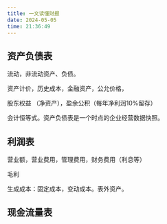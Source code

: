 ```yaml
---
title: 一文读懂财报
date: 2024-05-05 
time: 21:36:49
---
```










## 资产负债表

流动，非流动资产、负债。

资产计价，历史成本，金融资产，公允价格，

股东权益 （净资产），盈余公积（每年净利润10%留存）

会计恒等式。资产负债表是一个时点的企业经营数据快照。



## 利润表

营业额，营业费用，管理费用，财务费用（利息等）

毛利

生成成本：固定成本，变动成本。表外资产。



## 现金流量表

